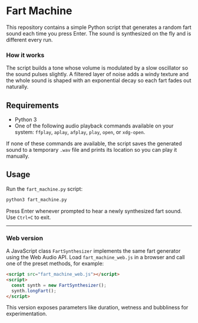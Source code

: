 # Fart Machine

This repository contains a simple Python script that generates a random fart sound each time you press Enter. The sound is synthesized on the fly and is different every run.

### How it works

The script builds a tone whose volume is modulated by a slow oscillator so the sound pulses slightly. A filtered layer of noise adds a windy texture and the whole sound is shaped with an exponential decay so each fart fades out naturally.

## Requirements

- Python 3
- One of the following audio playback commands available on your system: `ffplay`, `aplay`, `afplay`, `play`, `open`, or `xdg-open`.

If none of these commands are available, the script saves the generated sound to a temporary `.wav` file and prints its location so you can play it manually.

## Usage

Run the `fart_machine.py` script:

```bash
python3 fart_machine.py
```

Press Enter whenever prompted to hear a newly synthesized fart sound. Use `Ctrl+C` to exit.

---

### Web version

A JavaScript class `FartSynthesizer` implements the same fart generator using the Web Audio API. Load `fart_machine_web.js` in a browser and call one of the preset methods, for example:

```html
<script src="fart_machine_web.js"></script>
<script>
  const synth = new FartSynthesizer();
  synth.longFart();
</script>
```

This version exposes parameters like duration, wetness and bubbliness for experimentation.
